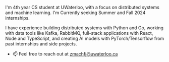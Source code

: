 I'm 4th year CS student at UWaterloo, with a focus on distributed systems and machine learning. I'm Currently seeking Summer and Fall 2024 internships.

I have experience building distributed systems with Python and Go, working with data tools like Kafka, RabbitMQ, full-stack applications with React, Node and TypeScript, and creating AI models with PyTorch/Tensorflow from past internships and side projects.

- 📫 Feel free to reach out at <a href="mailto:zmachfj@uwaterloo.ca">zmachfj@uwaterloo.ca</a>

